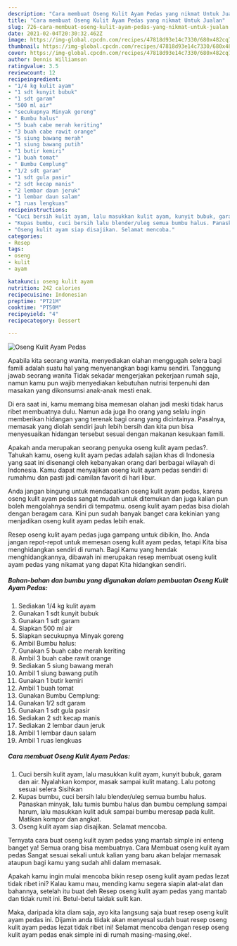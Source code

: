 ```yaml
---
description: "Cara membuat Oseng Kulit Ayam Pedas yang nikmat Untuk Jualan"
title: "Cara membuat Oseng Kulit Ayam Pedas yang nikmat Untuk Jualan"
slug: 726-cara-membuat-oseng-kulit-ayam-pedas-yang-nikmat-untuk-jualan
date: 2021-02-04T20:30:32.462Z
image: https://img-global.cpcdn.com/recipes/47818d93e14c7330/680x482cq70/oseng-kulit-ayam-pedas-foto-resep-utama.jpg
thumbnail: https://img-global.cpcdn.com/recipes/47818d93e14c7330/680x482cq70/oseng-kulit-ayam-pedas-foto-resep-utama.jpg
cover: https://img-global.cpcdn.com/recipes/47818d93e14c7330/680x482cq70/oseng-kulit-ayam-pedas-foto-resep-utama.jpg
author: Dennis Williamson
ratingvalue: 3.5
reviewcount: 12
recipeingredient:
- "1/4 kg kulit ayam"
- "1 sdt kunyit bubuk"
- "1 sdt garam"
- "500 ml air"
- "secukupnya Minyak goreng"
- " Bumbu halus"
- "5 buah cabe merah keriting"
- "3 buah cabe rawit orange"
- "5 siung bawang merah"
- "1 siung bawang putih"
- "1 butir kemiri"
- "1 buah tomat"
- " Bumbu Cemplung"
- "1/2 sdt garam"
- "1 sdt gula pasir"
- "2 sdt kecap manis"
- "2 lembar daun jeruk"
- "1 lembar daun salam"
- "1 ruas lengkuas"
recipeinstructions:
- "Cuci bersih kulit ayam, lalu masukkan kulit ayam, kunyit bubuk, garam dan air. Nyalahkan kompor, masak sampai kulit matang. Lalu potong sesuai selera Sisihkan"
- "Kupas bumbu, cuci bersih lalu blender/uleg semua bumbu halus. Panaskan minyak, lalu tumis bumbu halus dan bumbu cemplung sampai harum, lalu masukkan kulit aduk sampai bumbu meresap pada kulit. Matikan kompor dan angkat."
- "Oseng kulit ayam siap disajikan. Selamat mencoba."
categories:
- Resep
tags:
- oseng
- kulit
- ayam

katakunci: oseng kulit ayam 
nutrition: 242 calories
recipecuisine: Indonesian
preptime: "PT21M"
cooktime: "PT50M"
recipeyield: "4"
recipecategory: Dessert

---
```



![Oseng Kulit Ayam Pedas](https://img-global.cpcdn.com/recipes/47818d93e14c7330/680x482cq70/oseng-kulit-ayam-pedas-foto-resep-utama.jpg)

Apabila kita seorang wanita, menyediakan olahan menggugah selera bagi famili adalah suatu hal yang menyenangkan bagi kamu sendiri. Tanggung jawab seorang  wanita Tidak sekadar mengerjakan pekerjaan rumah saja, namun kamu pun wajib menyediakan kebutuhan nutrisi terpenuhi dan masakan yang dikonsumsi anak-anak mesti enak.

Di era  saat ini, kamu memang bisa memesan olahan jadi meski tidak harus ribet membuatnya dulu. Namun ada juga lho orang yang selalu ingin memberikan hidangan yang terenak bagi orang yang dicintainya. Pasalnya, memasak yang diolah sendiri jauh lebih bersih dan kita pun bisa menyesuaikan hidangan tersebut sesuai dengan makanan kesukaan famili. 



Apakah anda merupakan seorang penyuka oseng kulit ayam pedas?. Tahukah kamu, oseng kulit ayam pedas adalah sajian khas di Indonesia yang saat ini disenangi oleh kebanyakan orang dari berbagai wilayah di Indonesia. Kamu dapat menyajikan oseng kulit ayam pedas sendiri di rumahmu dan pasti jadi camilan favorit di hari libur.

Anda jangan bingung untuk mendapatkan oseng kulit ayam pedas, karena oseng kulit ayam pedas sangat mudah untuk ditemukan dan juga kalian pun boleh mengolahnya sendiri di tempatmu. oseng kulit ayam pedas bisa diolah dengan beragam cara. Kini pun sudah banyak banget cara kekinian yang menjadikan oseng kulit ayam pedas lebih enak.

Resep oseng kulit ayam pedas juga gampang untuk dibikin, lho. Anda jangan repot-repot untuk memesan oseng kulit ayam pedas, tetapi Kita bisa menghidangkan sendiri di rumah. Bagi Kamu yang hendak menghidangkannya, dibawah ini merupakan resep membuat oseng kulit ayam pedas yang nikamat yang dapat Kita hidangkan sendiri.

<!--inarticleads1-->

##### Bahan-bahan dan bumbu yang digunakan dalam pembuatan Oseng Kulit Ayam Pedas:

1. Sediakan 1/4 kg kulit ayam
1. Gunakan 1 sdt kunyit bubuk
1. Gunakan 1 sdt garam
1. Siapkan 500 ml air
1. Siapkan secukupnya Minyak goreng
1. Ambil  Bumbu halus:
1. Gunakan 5 buah cabe merah keriting
1. Ambil 3 buah cabe rawit orange
1. Sediakan 5 siung bawang merah
1. Ambil 1 siung bawang putih
1. Gunakan 1 butir kemiri
1. Ambil 1 buah tomat
1. Gunakan  Bumbu Cemplung:
1. Gunakan 1/2 sdt garam
1. Gunakan 1 sdt gula pasir
1. Sediakan 2 sdt kecap manis
1. Sediakan 2 lembar daun jeruk
1. Ambil 1 lembar daun salam
1. Ambil 1 ruas lengkuas




<!--inarticleads2-->

##### Cara membuat Oseng Kulit Ayam Pedas:

1. Cuci bersih kulit ayam, lalu masukkan kulit ayam, kunyit bubuk, garam dan air. Nyalahkan kompor, masak sampai kulit matang. Lalu potong sesuai selera Sisihkan
1. Kupas bumbu, cuci bersih lalu blender/uleg semua bumbu halus. Panaskan minyak, lalu tumis bumbu halus dan bumbu cemplung sampai harum, lalu masukkan kulit aduk sampai bumbu meresap pada kulit. Matikan kompor dan angkat.
1. Oseng kulit ayam siap disajikan. Selamat mencoba.




Ternyata cara buat oseng kulit ayam pedas yang mantab simple ini enteng banget ya! Semua orang bisa membuatnya. Cara Membuat oseng kulit ayam pedas Sangat sesuai sekali untuk kalian yang baru akan belajar memasak ataupun bagi kamu yang sudah ahli dalam memasak.

Apakah kamu ingin mulai mencoba bikin resep oseng kulit ayam pedas lezat tidak ribet ini? Kalau kamu mau, mending kamu segera siapin alat-alat dan bahannya, setelah itu buat deh Resep oseng kulit ayam pedas yang mantab dan tidak rumit ini. Betul-betul taidak sulit kan. 

Maka, daripada kita diam saja, ayo kita langsung saja buat resep oseng kulit ayam pedas ini. Dijamin anda tiidak akan menyesal sudah buat resep oseng kulit ayam pedas lezat tidak ribet ini! Selamat mencoba dengan resep oseng kulit ayam pedas enak simple ini di rumah masing-masing,oke!.


